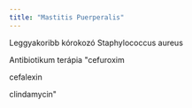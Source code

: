 ```yaml
---
title: "Mastitis Puerperalis"
---
```


Leggyakoribb kórokozó Staphylococcus aureus

Antibiotikum terápia "cefuroxim

cefalexin

clindamycin"
